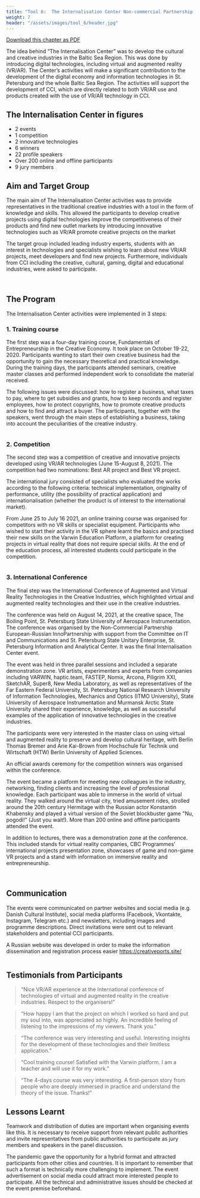 ```yaml
---
title: "Tool 6:  The Internalisation Center Non-commercial Partnership European-Russian InnoPartnership"
weight: 7
header: "/assets/images/tool_6/header.jpg"
---
```


[Download this chapter as PDF](/assets/pdf/CreativePorts_Catalogue_Tool6.pdf)

The idea behind “The Internalisation Center” was to develop the cultural and creative industries in the Baltic Sea Region. This was done by introducing digital technologies, including virtual and augmented reality (VR/AR). The Center’s activities will make a significant contribution to the development of the digital economy and information technologies in St. Petersburg and the whole Baltic Sea Region. The activities will support the development of CCI, which are directly related to both VR/AR use and products created with the use of VR/AR technology in CCI.

## The Internalisation Center in figures

* 2 events
* 1 competition
* 2 innovative technologies
* 6 winners
* 22 profile speakers
* Over 200 online and offline participants
* 9 jury members

## Aim and Target Group

The main aim of The Internalisation Center activities was to provide representatives in the traditional creative industries with a tool in the form of knowledge and skills. This allowed the participants to develop creative projects using digital technologies improve the competitiveness of their products and find new outlet markets by introducing innovative technologies such as VR/AR promote creative projects on the market

The target group included leading industry experts, students with an interest in technologies and specialists wishing to learn about new VR/AR projects, meet developers and find new projects. Furthermore, individuals from CCI including the creative, cultural, gaming, digital and educational industries, were asked to participate.

<img src="/assets/images/tool_6/tool6_1.jpg" alt="" />
<img src="/assets/images/tool_6/tool6_2.jpg" alt="" />
<img src="/assets/images/tool_6/tool6_3.jpg" alt="" />

## The Program

The Internalisation Center activities were implemented in 3 steps: 

### 1. Training course

The first step was a four-day training course, Fundamentals of Entrepreneurship in the Creative Economy. It took place on October 19-22, 2020. Participants wanting to start their own creative business had the opportunity to gain the necessary theoretical and practical knowledge. During the training days, the participants attended seminars, creative master classes and performed independent work to consolidate the material received. 

The following issues were discussed: how to register a business, what taxes to pay, where to get subsidies and grants, how to keep records and register employees, how to protect copyrights, how to promote creative products and how to find and attract a buyer. The participants, together with the speakers, went through the main steps of establishing a business, taking into account the peculiarities of the creative industry. 

<img src="/assets/images/tool_6/tool6_4.jpg" alt="" />

### 2. Competition

The second step was a competition of creative and innovative projects developed using VR/AR technologies (June 15-August 8, 2021). The competition had two nominations: Best AR project and Best VR project.

The international jury consisted of specialists who evaluated the works according to the following criteria: technical implementation, originality of performance, utility (the possibility of practical application) and internationalisation (whether the product is of interest to the international market).

From June 25 to July 16 2021, an online training course was organised for competitors with no VR skills or specialist equipment. Participants who wished to start their activity in the VR sphere learnt the basics and practised their new skills on the Varwin Education Platform, a platform for creating projects in virtual reality that does not require special skills. At the end of the education process, all interested students could participate in the competition.

<img src="/assets/images/tool_6/tool6_5.jpg" alt="" />

### 3. International Conference

The final step was the International Conference of Augmented and Virtual Reality Technologies in the Creative Industries, which highlighted virtual and augmented reality technologies and their use in the creative industries.

The conference was held on August 14, 2021, at the creative space, The Boiling Point, St. Petersburg State University of Aerospace Instrumentation. The conference was organised by the Non-Commercial Partnership European-Russian InnoPartnership with support from the Committee on IT and Communications and St. Petersburg State Unitary Enterprise, St. Petersburg Information and Analytical Center. It was the final Internalisation Center event.

The event was held in three parallel sessions and included a separate demonstration zone. VR artists, experimenters and experts from companies including VARWIN, haptic.team, FASTEP, Nomix, Arcona, Piligrim XXI, SketchAR, Super8, New Media Laboratory, as well as representatives of the Far Eastern Federal University, St. Petersburg National Research University of Information Technologies, Mechanics and Optics (ITMO University), State University of Aerospace Instrumentation and Murmansk Arctic State University shared their experience, knowledge, as well as successful examples of the application of innovative technologies in the creative industries.

The participants were very interested in the master class on using virtual and augmented reality to preserve and develop cultural heritage, with Berlin Thomas Bremer and Arie Kai-Brown from Hochschule für Technik und Wirtschaft (HTW) Berlin University of Applied Sciences.

An official awards ceremony for the competition winners was organised within the conference. 

The event became a platform for meeting new colleagues in the industry, networking, finding clients and increasing the level of professional knowledge. Each participant was able to immerse in the world of virtual reality. They walked around the virtual city, tried amusement rides, strolled around the 20th century Hermitage with the Russian actor Konstantin Khabensky and played a virtual version of the Soviet blockbuster game "Nu, pogodi!” (Just you wait!). More than 200 online and offline participants attended the event.

In addition to lectures, there was a demonstration zone at the conference. This included stands for virtual reality companies, CBC Programmes’ international projects presentation zone, showcases of game and non-game VR projects and a stand with information on immersive reality and entrepreneurship.

<img src="/assets/images/tool_6/tool6_6.jpg" alt="" />
<img src="/assets/images/tool_6/tool6_7.jpg" alt="" />
<img src="/assets/images/tool_6/tool6_8.jpg" alt="" />

## Communication

The events were communicated on partner websites and social media (e.g. Danish Cultural Institute), social media platforms (Facebook, Vkontakte, Instagram, Telegram etc.) and newsletters, including images and programme descriptions. Direct invitations were sent out to relevant stakeholders and potential CCI participants.

A Russian website was developed in order to make the information dissemination and registration process easier https://creativeports.site/

<img src="/assets/images/tool_6/tool6_9.jpg" alt="" />

## Testimonials from Participants

> “Nice VR/AR experience at the International conference of technologies of virtual and augmented reality in the creative industries. Respect to the organisers!”

> “How happy I am that the project on which I worked so hard and put my soul into, was appreciated so highly. An incredible feeling of listening to the impressions of my viewers. Thank you.”

> “The conference was very interesting and useful. Interesting insights for the development of these technologies and their limitless application.”

> “Cool training course! Satisfied with the Varwin platform. I am a teacher and will use it for my work.”

> “The 4-days course was very interesting. A first-person story from people who are deeply immersed in practice and understand the theory of the issue. Thanks!”

## Lessons Learnt

Teamwork and distribution of duties are important when organising events like this. It is necessary to receive support from relevant public authorities and invite representatives from public authorities to participate as jury members and speakers in the panel discussion.

The pandemic gave the opportunity for a hybrid format and attracted participants from other cities and countries. It is important to remember that such a format is technically more challenging to implement. The event advertisement on social media could attract more interested people to participate. All the technical and administrative issues should be checked at the event premise beforehand.

